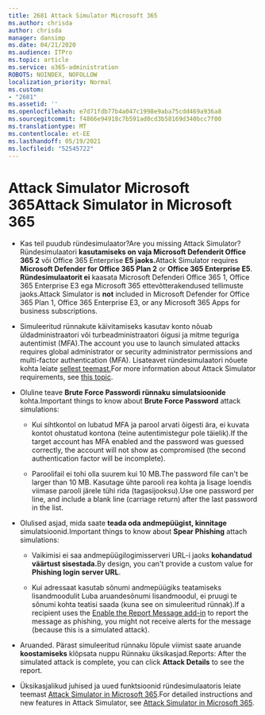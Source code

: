 ```yaml
---
title: 2681 Attack Simulator Microsoft 365
ms.author: chrisda
author: chrisda
manager: dansimp
ms.date: 04/21/2020
ms.audience: ITPro
ms.topic: article
ms.service: o365-administration
ROBOTS: NOINDEX, NOFOLLOW
localization_priority: Normal
ms.custom:
- "2681"
ms.assetid: ''
ms.openlocfilehash: e7d71fdb77b4a047c1998e9aba75cdd469a936a8
ms.sourcegitcommit: f4866e94918c7b591ad0cd3b58169d340bcc7f00
ms.translationtype: MT
ms.contentlocale: et-EE
ms.lasthandoff: 05/19/2021
ms.locfileid: "52545722"
---
```

# <a name="attack-simulator-in-microsoft-365"></a><span data-ttu-id="1b615-102">Attack Simulator Microsoft 365</span><span class="sxs-lookup"><span data-stu-id="1b615-102">Attack Simulator in Microsoft 365</span></span>

- <span data-ttu-id="1b615-103">Kas teil puudub ründesimulaator?</span><span class="sxs-lookup"><span data-stu-id="1b615-103">Are you missing Attack Simulator?</span></span> <span data-ttu-id="1b615-104">Ründesimulaatori **kasutamiseks on vaja Microsoft Defenderit Office 365 2** või Office 365 Enterprise **E5 jaoks.**</span><span class="sxs-lookup"><span data-stu-id="1b615-104">Attack Simulator requires **Microsoft Defender for Office 365 Plan 2** or **Office 365 Enterprise E5**.</span></span> <span data-ttu-id="1b615-105">**Ründesimulaatorit ei** kaasata Microsoft Defenderi Office 365 1, Office 365 Enterprise E3 ega Microsoft 365 ettevõtterakendused tellimuste jaoks.</span><span class="sxs-lookup"><span data-stu-id="1b615-105">Attack Simulator is **not** included in Microsoft Defender for Office 365 Plan 1, Office 365 Enterprise E3, or any Microsoft 365 Apps for business subscriptions.</span></span>

- <span data-ttu-id="1b615-106">Simuleeritud rünnakute käivitamiseks kasutav konto nõuab üldadministraatori või turbeadministraatori õigusi ja mitme teguriga autentimist (MFA).</span><span class="sxs-lookup"><span data-stu-id="1b615-106">The account you use to launch simulated attacks requires global administrator or security administrator permissions and multi-factor authentication (MFA).</span></span> <span data-ttu-id="1b615-107">Lisateavet ründesimulaatori nõuete kohta leiate [sellest teemast.](/microsoft-365/security/office-365-security/attack-simulator)</span><span class="sxs-lookup"><span data-stu-id="1b615-107">For more information about Attack Simulator requirements, see [this topic](/microsoft-365/security/office-365-security/attack-simulator).</span></span>

- <span data-ttu-id="1b615-108">Oluline teave **Brute Force Passwordi rünnaku simulatsioonide** kohta.</span><span class="sxs-lookup"><span data-stu-id="1b615-108">Important things to know about **Brute Force Password** attack simulations:</span></span>

  - <span data-ttu-id="1b615-109">Kui sihtkontol on lubatud MFA ja parool arvati õigesti ära, ei kuvata kontot ohustatud kontona (teine autentimistegur pole täielik).</span><span class="sxs-lookup"><span data-stu-id="1b615-109">If the target account has MFA enabled and the password was guessed correctly, the account will not show as compromised (the second authentication factor will be incomplete).</span></span>

  - <span data-ttu-id="1b615-110">Paroolifail ei tohi olla suurem kui 10 MB.</span><span class="sxs-lookup"><span data-stu-id="1b615-110">The password file can't be larger than 10 MB.</span></span> <span data-ttu-id="1b615-111">Kasutage ühte parooli rea kohta ja lisage loendis viimase parooli järele tühi rida (tagasijooksu).</span><span class="sxs-lookup"><span data-stu-id="1b615-111">Use one password per line, and include a blank line (carriage return) after the last password in the list.</span></span>

- <span data-ttu-id="1b615-112">Olulised asjad, mida saate **teada oda andmepüügist, kinnitage** simulatsioonid.</span><span class="sxs-lookup"><span data-stu-id="1b615-112">Important things to know about **Spear Phishing** attach simulations:</span></span>

  - <span data-ttu-id="1b615-113">Vaikimisi ei saa andmepüügilogimisserveri URL-i jaoks **kohandatud väärtust sisestada.**</span><span class="sxs-lookup"><span data-stu-id="1b615-113">By design, you can't provide a custom value for **Phishing login server URL**.</span></span>

  - <span data-ttu-id="1b615-114">Kui adressaat kasutab [](/microsoft-365/security/office-365-security/enable-the-report-message-add-in) sõnumi andmepüügiks teatamiseks lisandmoodulit Luba aruandesõnumi lisandmoodul, ei pruugi te sõnumi kohta teatisi saada (kuna see on simuleeritud rünnak).</span><span class="sxs-lookup"><span data-stu-id="1b615-114">If a recipient uses the [Enable the Report Message add-in](/microsoft-365/security/office-365-security/enable-the-report-message-add-in) to report the message as phishing, you might not receive alerts for the message (because this is a simulated attack).</span></span>

- <span data-ttu-id="1b615-115">Aruanded. Pärast simuleeritud rünnaku lõpule viimist saate aruande **koostamiseks** klõpsata nuppu Rünnaku üksikasjad.</span><span class="sxs-lookup"><span data-stu-id="1b615-115">Reports: After the simulated attack is complete, you can click **Attack Details** to see the report.</span></span>

- <span data-ttu-id="1b615-116">Üksikasjalikud juhised ja uued funktsioonid ründesimulaatoris leiate teemast [Attack Simulator in Microsoft 365](/microsoft-365/security/office-365-security/attack-simulator).</span><span class="sxs-lookup"><span data-stu-id="1b615-116">For detailed instructions and new features in Attack Simulator, see [Attack Simulator in Microsoft 365](/microsoft-365/security/office-365-security/attack-simulator).</span></span>
